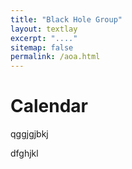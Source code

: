 ```yaml
---
title: "Black Hole Group"
layout: textlay
excerpt: "...."
sitemap: false
permalink: /aoa.html
---
```


# Calendar

qggjgjbkj

dfghjkl

